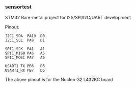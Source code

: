 ### sensortest

STM32 Bare-metal project for I2S/SPI/I2C/UART development

Pinout:

    I2C1_SDA  PA10  D0
    I2C1_SCL  PA9   D1

    SPI1_SCK  PA1   A1
    SPI1_MISO PA6   A5
    SPI1_MOSI PA7   A6

    USART1_TX PB6   D5
    USART1_RX PB7   D6

The above pinout is for the Nucleo-32 L432KC board

